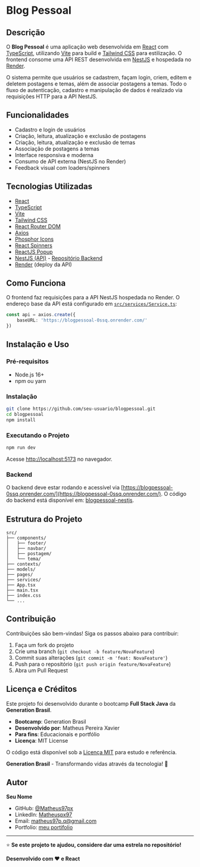 # Blog Pessoal

## Descrição

O **Blog Pessoal** é uma aplicação web desenvolvida em [React](https://reactjs.org/) com [TypeScript](https://www.typescriptlang.org/), utilizando [Vite](https://vitejs.dev/) para build e [Tailwind CSS](https://tailwindcss.com/) para estilização. O frontend consome uma API REST desenvolvida em [NestJS](https://nestjs.com/) e hospedada no [Render](https://render.com/).

O sistema permite que usuários se cadastrem, façam login, criem, editem e deletem postagens e temas, além de associar postagens a temas. Todo o fluxo de autenticação, cadastro e manipulação de dados é realizado via requisições HTTP para a API NestJS.

## Funcionalidades

- Cadastro e login de usuários
- Criação, leitura, atualização e exclusão de postagens
- Criação, leitura, atualização e exclusão de temas
- Associação de postagens a temas
- Interface responsiva e moderna
- Consumo de API externa (NestJS no Render)
- Feedback visual com loaders/spinners

## Tecnologias Utilizadas

- [React](https://reactjs.org/)
- [TypeScript](https://www.typescriptlang.org/)
- [Vite](https://vitejs.dev/)
- [Tailwind CSS](https://tailwindcss.com/)
- [React Router DOM](https://reactrouter.com/)
- [Axios](https://axios-http.com/)
- [Phosphor Icons](https://phosphoricons.com/)
- [React Spinners](https://www.davidhu.io/react-spinners/)
- [ReactJS Popup](https://react-popup.elazizi.com/)
- [NestJS (API)](https://nestjs.com/) - [Repositório Backend](https://github.com/seu-usuario/blogpessoal-nestjs)
- [Render](https://render.com/) (deploy da API)

## Como Funciona

O frontend faz requisições para a API NestJS hospedada no Render. O endereço base da API está configurado em [`src/services/Service.ts`](src/services/Service.ts):

```ts
const api = axios.create({
    baseURL: 'https://blogpessoal-0ssq.onrender.com/'
})
```

## Instalação e Uso

### Pré-requisitos

- Node.js 16+
- npm ou yarn

### Instalação

```bash
git clone https://github.com/seu-usuario/blogpessoal.git
cd blogpessoal
npm install
```

### Executando o Projeto

```bash
npm run dev
```

Acesse [http://localhost:5173](http://localhost:5173) no navegador.

### Backend

O backend deve estar rodando e acessível via [https://blogpessoal-0ssq.onrender.com/](https://blogpessoal-0ssq.onrender.com/). O código do backend está disponível em: [blogpessoal-nestjs](https://github.com/Matheus97px/blogpessoal).

## Estrutura do Projeto

```
src/
├── components/
│   ├── footer/
│   ├── navbar/
│   ├── postagem/
│   └── tema/
├── contexts/
├── models/
├── pages/
├── services/
├── App.tsx
├── main.tsx
├── index.css
└── ...
```

## Contribuição

Contribuições são bem-vindas! Siga os passos abaixo para contribuir:

1. Faça um fork do projeto
2. Crie uma branch (`git checkout -b feature/NovaFeature`)
3. Commit suas alterações (`git commit -m 'feat: NovaFeature'`)
4. Push para o repositório (`git push origin feature/NovaFeature`)
5. Abra um Pull Request

##  Licença e Créditos

Este projeto foi desenvolvido durante o bootcamp **Full Stack Java** da **Generation Brasil**.

-  **Bootcamp**: Generation Brasil
-  **Desenvolvido por**:  Matheus Pereira Xavier 
-  **Para fins**: Educacionais e portfólio
-  **Licença**: MIT License

O código está disponível sob a [Licença MIT](LICENSE) para estudo e referência.

**Generation Brasil** - Transformando vidas através da tecnologia! 🚀

##  Autor

**Seu Nome**
- GitHub: [@Matheus97px](https://github.com/Matheus97px)
- LinkedIn: [Matheuspx97](https://www.linkedin.com/in/matheuspx97/)
- Email: matheus97p.q@gmail.com
- Portfolio: [meu portifolio](https://matheus97px.github.io/portifolio/)


---

⭐ **Se este projeto te ajudou, considere dar uma estrela no repositório!**

**Desenvolvido com ❤️ e React**
